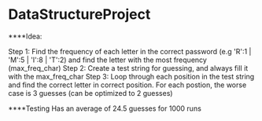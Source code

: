 # DataStructureProject

****Idea: 

Step 1: Find the frequency of each letter in the correct password (e.g 'R':1 | 'M':5 | 'I':8 | 'T':2)
        and find the letter with the most frequency (max_freq_char)
Step 2: Create a test string for guessing, and always fill it with the max_freq_char
Step 3: Loop through each position in the test string and find the correct letter in correct position.
        For each postion, the worse case is 3 guesses (can be optimized to 2 guesses)
        
****Testing
Has an average of 24.5 guesses for 1000 runs
